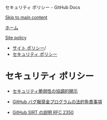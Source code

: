 セキュリティ ポリシー - GitHub Docs

[Skip to main content](#main-content)

[ホーム](/ja)

[Site policy](/ja/site-policy)

* [サイト ポリシー](/ja/site-policy)/
* [セキュリティ ポリシー](/ja/site-policy/security-policies)

セキュリティ ポリシー
==========

* [セキュリティ脆弱性の協調的開示](/ja/site-policy/security-policies/coordinated-disclosure-of-security-vulnerabilities)

* [GitHub バグ報奨金プログラムの法的免責事項](/ja/site-policy/security-policies/github-bug-bounty-program-legal-safe-harbor)

* [GitHub SIRT の説明 RFC 2350](/ja/site-policy/security-policies/github-sirt-description-rfc-2350)
